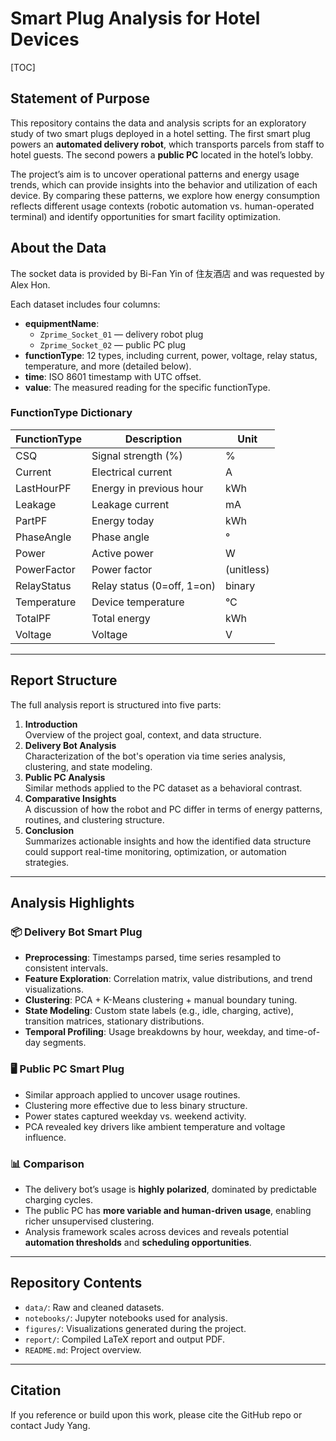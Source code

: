 # Smart Plug Analysis for Hotel Devices
[TOC]

## Statement of Purpose
This repository contains the data and analysis scripts for an exploratory study of two smart plugs deployed in a hotel setting. The first smart plug powers an **automated delivery robot**, which transports parcels from staff to hotel guests. The second powers a **public PC** located in the hotel’s lobby.

The project’s aim is to uncover operational patterns and energy usage trends, which can provide insights into the behavior and utilization of each device. By comparing these patterns, we explore how energy consumption reflects different usage contexts (robotic automation vs. human-operated terminal) and identify opportunities for smart facility optimization.

## About the Data
The socket data is provided by Bi-Fan Yin of 住友酒店 and was requested by Alex Hon.

Each dataset includes four columns:

- **equipmentName**: 
  - `Zprime_Socket_01` — delivery robot plug  
  - `Zprime_Socket_02` — public PC plug
- **functionType**: 12 types, including current, power, voltage, relay status, temperature, and more (detailed below).
- **time**: ISO 8601 timestamp with UTC offset.
- **value**: The measured reading for the specific functionType.

### FunctionType Dictionary
| FunctionType    | Description                        | Unit            |
|----------------|------------------------------------|-----------------|
| CSQ            | Signal strength (%)                | %               |
| Current        | Electrical current                 | A               |
| LastHourPF     | Energy in previous hour            | kWh             |
| Leakage        | Leakage current                    | mA              |
| PartPF         | Energy today                       | kWh             |
| PhaseAngle     | Phase angle                        | °               |
| Power          | Active power                       | W               |
| PowerFactor    | Power factor                       | (unitless)      |
| RelayStatus    | Relay status (0=off, 1=on)         | binary          |
| Temperature    | Device temperature                 | °C              |
| TotalPF        | Total energy                       | kWh             |
| Voltage        | Voltage                            | V               |

---

## Report Structure

The full analysis report is structured into five parts:

1. **Introduction**  
   Overview of the project goal, context, and data structure.
2. **Delivery Bot Analysis**  
   Characterization of the bot's operation via time series analysis, clustering, and state modeling.
3. **Public PC Analysis**  
   Similar methods applied to the PC dataset as a behavioral contrast.
4. **Comparative Insights**  
   A discussion of how the robot and PC differ in terms of energy patterns, routines, and clustering structure.
5. **Conclusion**  
   Summarizes actionable insights and how the identified data structure could support real-time monitoring, optimization, or automation strategies.

---

## Analysis Highlights

### 📦 Delivery Bot Smart Plug

- **Preprocessing**: Timestamps parsed, time series resampled to consistent intervals.
- **Feature Exploration**: Correlation matrix, value distributions, and trend visualizations.
- **Clustering**: PCA + K-Means clustering + manual boundary tuning.
- **State Modeling**: Custom state labels (e.g., idle, charging, active), transition matrices, stationary distributions.
- **Temporal Profiling**: Usage breakdowns by hour, weekday, and time-of-day segments.

### 🖥️ Public PC Smart Plug

- Similar approach applied to uncover usage routines.
- Clustering more effective due to less binary structure.
- Power states captured weekday vs. weekend activity.
- PCA revealed key drivers like ambient temperature and voltage influence.

### 📊 Comparison
- The delivery bot’s usage is **highly polarized**, dominated by predictable charging cycles.
- The public PC has **more variable and human-driven usage**, enabling richer unsupervised clustering.
- Analysis framework scales across devices and reveals potential **automation thresholds** and **scheduling opportunities**.

---

## Repository Contents

- `data/`: Raw and cleaned datasets.
- `notebooks/`: Jupyter notebooks used for analysis.
- `figures/`: Visualizations generated during the project.
- `report/`: Compiled LaTeX report and output PDF.
- `README.md`: Project overview.

---

## Citation
If you reference or build upon this work, please cite the GitHub repo or contact Judy Yang.